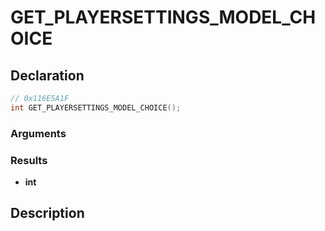 # GET_PLAYERSETTINGS_MODEL_CHOICE

## Declaration
```cpp
// 0x116E5A1F
int GET_PLAYERSETTINGS_MODEL_CHOICE();
```

### Arguments

### Results
- **int**

## Description
